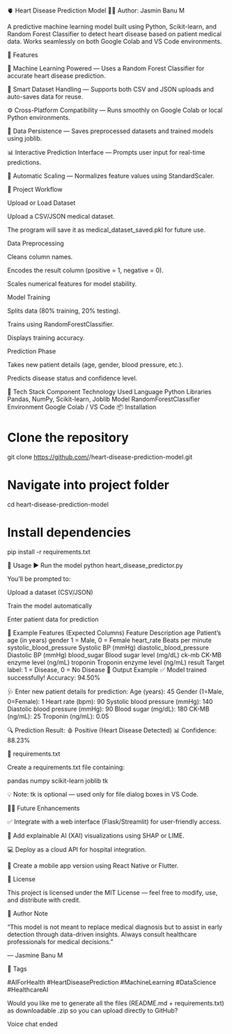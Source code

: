 🫀 Heart Disease Prediction Model
👩‍💻 Author: Jasmin Banu M

A predictive machine learning model built using Python, Scikit-learn, and Random Forest Classifier to detect heart disease based on patient medical data.
Works seamlessly on both Google Colab and VS Code environments.

🚀 Features

🧠 Machine Learning Powered — Uses a Random Forest Classifier for accurate heart disease prediction.

📂 Smart Dataset Handling — Supports both CSV and JSON uploads and auto-saves data for reuse.

⚙️ Cross-Platform Compatibility — Runs smoothly on Google Colab or local Python environments.

🔐 Data Persistence — Saves preprocessed datasets and trained models using joblib.

📊 Interactive Prediction Interface — Prompts user input for real-time predictions.

💾 Automatic Scaling — Normalizes feature values using StandardScaler.

🧩 Project Workflow

Upload or Load Dataset

Upload a CSV/JSON medical dataset.

The program will save it as medical_dataset_saved.pkl for future use.

Data Preprocessing

Cleans column names.

Encodes the result column (positive = 1, negative = 0).

Scales numerical features for model stability.

Model Training

Splits data (80% training, 20% testing).

Trains using RandomForestClassifier.

Displays training accuracy.

Prediction Phase

Takes new patient details (age, gender, blood pressure, etc.).

Predicts disease status and confidence level.

🧰 Tech Stack
Component	Technology Used
Language	Python
Libraries	Pandas, NumPy, Scikit-learn, Joblib
Model	RandomForestClassifier
Environment	Google Colab / VS Code
📦 Installation
# Clone the repository
git clone https://github.com/<your-username>/heart-disease-prediction-model.git

# Navigate into project folder
cd heart-disease-prediction-model

# Install dependencies
pip install -r requirements.txt

🧾 Usage
▶️ Run the model
python heart_disease_predictor.py


You’ll be prompted to:

Upload a dataset (CSV/JSON)

Train the model automatically

Enter patient data for prediction

🧮 Example Features (Expected Columns)
Feature	Description
age	Patient’s age (in years)
gender	1 = Male, 0 = Female
heart_rate	Beats per minute
systolic_blood_pressure	Systolic BP (mmHg)
diastolic_blood_pressure	Diastolic BP (mmHg)
blood_sugar	Blood sugar level (mg/dL)
ck-mb	CK-MB enzyme level (ng/mL)
troponin	Troponin enzyme level (ng/mL)
result	Target label: 1 = Disease, 0 = No Disease
🧠 Output Example
✅ Model trained successfully! Accuracy: 94.50%

🩺 Enter new patient details for prediction:
Age (years): 45
Gender (1=Male, 0=Female): 1
Heart rate (bpm): 90
Systolic blood pressure (mmHg): 140
Diastolic blood pressure (mmHg): 90
Blood sugar (mg/dL): 180
CK-MB (ng/mL): 25
Troponin (ng/mL): 0.05

🔍 Prediction Result: 🩸 Positive (Heart Disease Detected)
📊 Confidence: 88.23%

📘 requirements.txt

Create a requirements.txt file containing:

pandas
numpy
scikit-learn
joblib
tk


💡 Note: tk is optional — used only for file dialog boxes in VS Code.

🧑‍🔬 Future Enhancements

✅ Integrate with a web interface (Flask/Streamlit) for user-friendly access.

🧠 Add explainable AI (XAI) visualizations using SHAP or LIME.

💻 Deploy as a cloud API for hospital integration.

📱 Create a mobile app version using React Native or Flutter.

🪪 License

This project is licensed under the MIT License — feel free to modify, use, and distribute with credit.

💬 Author Note

“This model is not meant to replace medical diagnosis but to assist in early detection through data-driven insights. Always consult healthcare professionals for medical decisions.”

— Jasmine Banu M

🧷 Tags

#AIForHealth #HeartDiseasePrediction #MachineLearning #DataScience #HealthcareAI

Would you like me to generate all the files (README.md + requirements.txt) as downloadable .zip so you can upload directly to GitHub?

Voice chat ended
